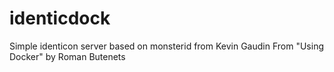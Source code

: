 identicdock
===========

Simple identicon server based on monsterid from Kevin Gaudin
From "Using Docker" by Roman Butenets